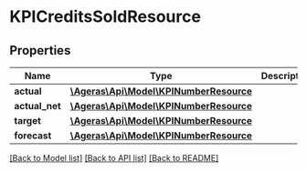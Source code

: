 # KPICreditsSoldResource

## Properties
Name | Type | Description | Notes
------------ | ------------- | ------------- | -------------
**actual** | [**\Ageras\Api\Model\KPINumberResource**](KPINumberResource.md) |  | [optional] 
**actual_net** | [**\Ageras\Api\Model\KPINumberResource**](KPINumberResource.md) |  | [optional] 
**target** | [**\Ageras\Api\Model\KPINumberResource**](KPINumberResource.md) |  | [optional] 
**forecast** | [**\Ageras\Api\Model\KPINumberResource**](KPINumberResource.md) |  | [optional] 

[[Back to Model list]](../README.md#documentation-for-models) [[Back to API list]](../README.md#documentation-for-api-endpoints) [[Back to README]](../README.md)


